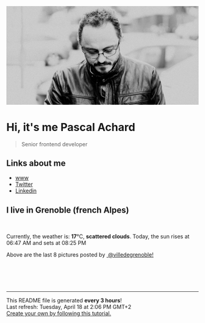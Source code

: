 ![Pascal Achard](./images/photo-pascal-achard.jpg)
# Hi, it's me Pascal Achard
> Senior frontend developer

## Links about me
- [www](https://www.pascal-achard.com)
- [Twitter](https://twitter.com/botmaster)
- [Linkedin](http://www.linkedin.com/in/pascal-achard)


## I live in Grenoble (french Alpes)
<img src="https://openweathermap.org/img/wn/03d@2x.png" alt="">

Currently, the weather is: **17**°C, **scattered clouds**.
Today, the sun rises at 06:47 AM and sets at 08:25 PM

Above are the last 8 pictures posted by <a href="https://www.instagram.com/villedegrenoble/" target="_blank"><img alt="" src="https://upload.wikimedia.org/wikipedia/commons/thumb/e/e7/Instagram_logo_2016.svg/1024px-Instagram_logo_2016.svg.png" width="20"/> @villedegrenoble!</a>

<p style="display: flex; flex-wrap: wrap; gap: 20px;">
        <img src="https://cdn1.picuki.com/hosted-by-instagram/q/0exhNuNYnjBcaS3SYdxKjf8F2vJ1WgxSZ60STLepjSVmIR1vLHOapZA0mpCj4yRwKwVlASuRYzxk5Y4pWF5WDz1%7C%7COUPaSLGKSTxW5q+eXenN0jFm8ZZmlbgwKnwabX+t%7C%7CsYoOzjYMTIfQeoEH%7C%7Cb2rvUT+vvwbTYNpi2TNLxCyQlWotfpUrJy9ZRzt52U1h+189JldAJZ+jtvdBFundPZlTIeAefzPcBgoK9jC7QIjZNIuqHtnyuxH34+emlsFj3RuYTM2dENhhzrdSFlqjHzAZY1LHMRiVbm708b5rp+hZP0HKBM4bMAi6zmGCACW2E2hjtfwZftgAHsSUGImUBRwT2Ej+b3ffZ79sXPBPW%7C%7CUdrZ7gjPYbf9H5V8Tls9VtXSdGzlD6K7LMFrgLp9KeF98UenyAO0eojk7VV+AWgc12etWbAiZruiyqyb4X7U32WIpFZpkg==.jpeg" alt="" width="200"/>
        <img src="https://cdn1.picuki.com/hosted-by-instagram/q/0exhNuNYnjBcaS3SYdxKjf8F2vJ1WgxSZ60STLepjSVmIR1vLHOapZA0mpCl6yRxIwVgFDeSYzxk5I0uUFlYDT1%7C%7CP0DdS7aBRDpQ66mfXevN0j1u8Zdhkb82L30abHGv9ssvUwmYdSgIGaYDG7uo%7C%7CesJ+fjrcjcFrjOMNbRKmDdttdCwFahlza4lsfe4kx2xu5xncG114WNxahlw5OLUqQUCSKnjMcF6saR5UvoPjsBRpr6gmCG2GGM5b295BTGS9IjOkqg8iyDXdzQspjD3Fe8EIU8hjl246gIz4agJpMilMqpI+MZ1vPL0czRBWmhm+jVBocW+xzTsSUGI%7C%7CgVRwGKOlf7kNPEu+8WgGtKbcevhmDPTVJTXO4R2ZGkJVv%7C%7CPQ1DSMu+QNfdJztloHsdLh0js0TWlVqj30jI3CzAX1WDfXrMnE6jb+6GnzWTZhmDWpgNqws4=.jpeg" alt="" width="200"/>
        <img src="https://cdn1.picuki.com/hosted-by-instagram/q/0exhNuNYnjBcaS3SYdxKjf8F2vJ1Wg9SZ60STLepjSVmIR1vLHOapZA0mpCl6yRxIwVgFDeSYzxk5YoqWFhUCj14OUfaS7OBSThV6q+fXe3N0TNg8pBllrwyLXIYZnav9sskUgmYdSgIGaYDG7uo%7C%7CeoX%7C%7C+Xucj4Doy2aMrET9zJBpY6uSKVKz8B13bHR1Bv9vdBhYgJE8VQpMBQ7odLUvj8ESLnzNskg6PM5RbMCg8kW%7C%7C+7piSS1X24ldihBGTOguYrVwr9T1WXXejYH9GmkGqEfC14so3u9hBkik7QR2o2nH9or3Po17IH4fTcED3tKhjVPsdK+lCGQPy38mUxanjCD%7C%7CZK3U90Js7nZPaOXc9jMmjHvVOT3JJ5CcHZWAs6PYnCNd92QDflDu4ZtJcpC%7C%7C0nz%7C%7CwPgIuSgj0IpUxEMvDqIM4F5R6DFwqv1oHU=.jpeg" alt="" width="200"/>
        <img src="https://cdn1.picuki.com/hosted-by-instagram/q/0exhNuNYnjBcaS3SYdxKjf8F2vJ1WgxSZ60STLepjSVmIR1vLHOapZA0mpCj4yRwKwVlASuRYzxk5YsrWVRSAz17OEbfS7CJRD5Q76WeUOqqvD1l855jnbwxJXIYYH6q9MItU2CpNWwSDv5PHL%7C%7Clo7gX5vnmbCgCpDOMM7ZCyQlWotfpUrJy9ZRxt52U1h+189JldHt1%7C%7CGgeLF11sd7VpC4PUuC9Mcpz8ewmCLQIhM4L+PvvnDe5HCMpdGM4KD6chYjAi7NS1XWuSzs7xG6vRPQ0HmFIj2SVuzkmta0Wt9O4Op1Un%7C%7Cs8vP32Y1dWXDx8hTVPsbX7lCDPNTfkigVdyz2DkoyQdNwcscf2cvvEBfPE+AnZb5jpMox8CUsXD+vfSWeNFdKDMdFotapOT8de3nmUtgm4KeagjzVTURQfxQuFD61jSvnAnKmgoyXS.jpeg" alt="" width="200"/>
        <img src="https://cdn1.picuki.com/hosted-by-instagram/q/0exhNuNYnjBcaS3SYdxKjf8F2vJ1Wg9SZ60STLepjSVmIR1vLHOapZA0mpCl6yRxIwVgFDeSYzxk5IwuVFxVDz17OETXS7SLSDZR6KWQXOyjvDRh9Z5pkbozKnEeZHOr8sEsV2KpNWwSDv5PHL%7C%7Clo79UvOa0LGFq8zCXW%7C%7CdEnGZK55f0Z7F9mt9wuuS4jkja45BsNz5F%7C%7CH8kKl1lodnd%7C%7CndYEvf0PMd6trV2QaUNh4kG5OKopCu7Lm4rbzMvRmHZhYXCoOELhn7dbi8brWTxYKcRJG0mvkeK4xoW9IkqhdiDG7w82q4vkIH2bUdBXG9p+kMjxdKyn36dOF+I2WdqzEnj0LiOccwhpZagKfzMbNS5mxTlT5rzR5hFSEgqVf3MBGrNFticK+to0IRKQa4agw3k1VToMo%7C%7C63yxiDTEX2zKPXcBy.jpeg" alt="" width="200"/>
        <img src="https://cdn1.picuki.com/hosted-by-instagram/q/0exhNuNYnjBcaS3SYdxKjf8F2vJ1Wg9SZ60STLepjSVmIR1vLHOapZA0mpCl6yRxIwVgFDeSYzxk5I8iVFpYAj1%7C%7CNUPdSbWBTT1Q6q+YU+7N0Tdv9ZNikbk0LnAYZ3Kt9cApVAmYdSgIGaYDG7uo%7C%7CesJ+fjqcjcFrjOMNbRKmDdttdCwFahlza4lsfe4kx2xu5xncG114WNxahlw5OLUqQUCSKnjMcF6saR5UvoPjsBRpr2gmCG2GGM5b295BTGS9IjOkqg8iyDXdzQspjD2Fu8EIU8hjl246jciiJwdkIOrB5RM+MZguqzcbWxBWmhm+jVBocW+xzTsSUGI%7C%7CgVRwGKOlf7kNPEu+8WgGtKbd8nZ3HCUd6TfPJYcDGpbB6mCSlrlGNKsJNt+qZJ+Nq8Y9HyZ2FPoUpGs8wQ3CzAX1WDfXsZUZd%7C%7Cb+6GnzWTZhmDWpgNqws4=.jpeg" alt="" width="200"/>
        <img src="https://cdn1.picuki.com/hosted-by-instagram/q/0exhNuNYnjBcaS3SYdxKjf8F2vJ1Wg9SZ60STLepjSVmIR1vLHOapZA0mpCj4yRwKwVlASuRYzxk5IMpVF9VCj18PkbWQLaOTDZV6q6QUezN1DZh8JBklrs8KnweYnet9sAvUQmYdSgIGaYDG7uo%7C%7CesJ%7C%7CPnucjcFrjOMNbRKmDdttdCwFahlza4lsfe4kx2xu5xncG114WNxahlw5OLUqQUCSKnjMcF6saR5UvoPjsBRpr2gmCG2GGM5b295BTGS9IjOkqg8iyDXdzQspjD3Fu8EIU8hjl246jEdtZZ4o5WFHY9E+MYHufDceU1BWmhm+jVBocW+xzTvSUGI%7C%7CgVRwGKOlf7kNPEu+8WgGtKbd%7C%7C7N6TaXe7zXBKlmDVstJtLEVgnzBt+3EewKutt9Gu8e8VDg9iXkZ7bD7TI3CzAX1WDYKsUmFd%7C%7Cb+6GnzWTZhmDWpgNqws4=.jpeg" alt="" width="200"/>
        <img src="https://cdn1.picuki.com/hosted-by-instagram/q/0exhNuNYnjBcaS3SYdxKjf8F2vJ1Wg9SZ60STLepjSVmIR1vLHOapZA0mpCl6yRxIwVgFDeSYzxj7Y0jU1xQDD17PkTYT72OTj5R6aqdUumhvDRh8JZpkb43LnUZZnGt9MMrU2apNWwSDv5PHL%7C%7Clo7gX5vrsbygMrjqMPbxLyQlWotfpUrJy9ZRxt52U1h+189JldHt1%7C%7CGgeLF11sd7VpC4PUuC9Mcpz8ewlCLQIhM4L+PvvnDe5HCMpdGM4KD6chYjAi7NS1HKuSzs7xG6vRPQMGwEmgAPttSQSoa0Wt4yobLxIn%7C%7Cs8vP32Y1dWXDx8hjVPsbX7lCDPNTfkigVdyz2DkoyQdNoFpK%7C%7CKcsC2A%7C%7CmxgS3MYIbqMZJIR1UDJtrBYwr2H%7C%7COXE8F0t4hiKO9dw0yEtgm4KeagiEFQUGMexQuFD61jSvnAnKmgoyXS.jpeg" alt="" width="200"/>
</p>

------------
<p>This README file is generated <b>every 3 hours</b>!
    <br />Last refresh: Tuesday, April 18 at 2:06 PM GMT+2
    <br /><a href="https://medium.com/@th.guibert/how-to-create-a-self-updating-readme-md-for-your-github-profile-f8b05744ca91">Create your own by following this tutorial.</a>
</p>
<p><a href="https://github.com/botmaster/botmaster/actions/workflows/main.yaml"><img alt="" src="https://github.com/botmaster/botmaster/actions/workflows/main.yaml/badge.svg" /></a></p>

